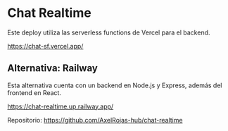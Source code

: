 # Chat Realtime

Este deploy utiliza las serverless functions de Vercel para el backend.

https://chat-sf.vercel.app/

## Alternativa: Railway

Esta alternativa cuenta con un backend en Node.js y Express, además del frontend en React.

https://chat-realtime.up.railway.app/

Repositorio: https://github.com/AxelRojas-hub/chat-realtime
